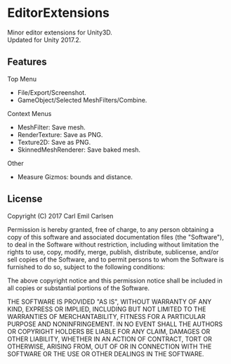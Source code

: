 EditorExtensions
===============

Minor editor extensions for Unity3D.  
Updated for Unity 2017.2.


Features
-----------

Top Menu


- File/Export/Screenshot.
- GameObject/Selected MeshFilters/Combine.

Context Menus

- MeshFilter: Save mesh.
- RenderTexture: Save as PNG.
- Texture2D: Save as PNG.
- SkinnedMeshRenderer: Save baked mesh.

Other

- Measure Gizmos: bounds and distance.


License
-------

Copyright (C) 2017 Carl Emil Carlsen

Permission is hereby granted, free of charge, to any person obtaining a copy of
this software and associated documentation files (the "Software"), to deal in
the Software without restriction, including without limitation the rights to
use, copy, modify, merge, publish, distribute, sublicense, and/or sell copies of
the Software, and to permit persons to whom the Software is furnished to do so,
subject to the following conditions:

The above copyright notice and this permission notice shall be included in all
copies or substantial portions of the Software.

THE SOFTWARE IS PROVIDED "AS IS", WITHOUT WARRANTY OF ANY KIND, EXPRESS OR
IMPLIED, INCLUDING BUT NOT LIMITED TO THE WARRANTIES OF MERCHANTABILITY, FITNESS
FOR A PARTICULAR PURPOSE AND NONINFRINGEMENT. IN NO EVENT SHALL THE AUTHORS OR
COPYRIGHT HOLDERS BE LIABLE FOR ANY CLAIM, DAMAGES OR OTHER LIABILITY, WHETHER
IN AN ACTION OF CONTRACT, TORT OR OTHERWISE, ARISING FROM, OUT OF OR IN
CONNECTION WITH THE SOFTWARE OR THE USE OR OTHER DEALINGS IN THE SOFTWARE.
